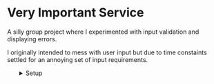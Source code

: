 # Very Important Service

A silly group project where I experimented with input validation and displaying errors.

I originally intended to mess with user input but due to time constaints settled for an annoying set of input requirements. 

  <details style="padding-left: 2em">
    <summary>Setup</summary>

    npm install
    npm run dev
 
  </details>
